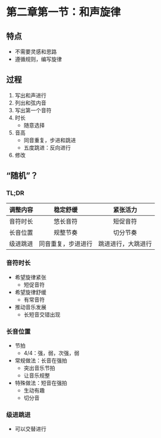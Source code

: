 # 第二章第一节：和声旋律

## 特点

- 不需要灵感和思路
- 遵循规则，编写旋律

## 过程

1. 写出和声进行
2. 列出和弦内音
3. 写出第一个音符
4. 时长
   - 随意选择
5. 音高
   - 同音重复，步进和跳进
   - 五度跳进：反向进行
6. 修改

## “随机”？

### TL;DR

| 调整内容 |      稳定舒缓      |      紧张活力      |
| :------: | :----------------: | :----------------: |
| 音符时长 |      悠长音符      |      短促音符      |
| 长音位置 |      规整节奏      |      切分节奏      |
| 级进跳进 | 同音重复，步进进行 | 跳进进行，大跳进行 |

### 音符时长

- 希望旋律紧张
  - 短促音符
- 希望旋律舒缓
  - 有常音符
- 推动音乐发展
  - 长短音交错出现

### 长音位置

- 节拍
  - 4/4：强，弱，次强，弱
- 常规做法：长音在强拍
  - 突出音乐节拍
  - 让音乐规整
- 特殊做法：短音在强拍
  - 生动有趣
  - 切分音

### 级进跳进

- 可以交替进行

